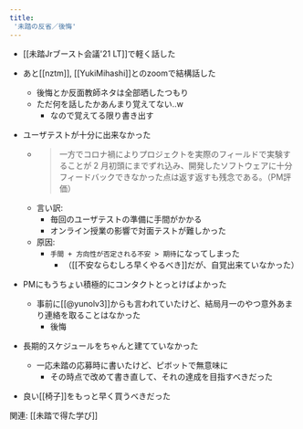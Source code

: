 ```yaml
---
title:
 '未踏の反省／後悔'
---
```


- [[未踏Jrブースト会議'21 LT]]で軽く話した
- あと[[nztm]], [[YukiMihashi]]とのzoomで結構話した
    - 後悔とか反面教師ネタは全部晒したつもり
    - ただ何を話したかあんまり覚えてない..w
        - なので覚えてる限り書き出す

- ユーザテストが十分に出来なかった
    - > 一方でコロナ禍によりプロジェクトを実際のフィールドで実験することが 2 月初頭にまでずれ込み、開発したソフトウェアに十分フィードバックできなかった点は返す返すも残念である。（PM評価）
    - 言い訳:
        - 毎回のユーザテストの準備に手間がかかる
        - オンライン授業の影響で対面テストが難しかった
    - 原因:
        - `手間 + 方向性が否定される不安 > 期待`になってしまった
            - （[[不安ならむしろ早くやるべき]]だが、自覚出来ていなかった）

- PMにもうちょい積極的にコンタクトとっとけばよかった
    - 事前に[[@yunolv3]]からも言われていたけど、結局月一のやつ意外あまり連絡を取ることはなかった
        - 後悔

- 長期的スケジュールをちゃんと建てていなかった
    - 一応未踏の応募時に書いたけど、ピボットで無意味に
        - その時点で改めて書き直して、それの達成を目指すべきだった

- 良い[[椅子]]をもっと早く買うべきだった



関連: [[未踏で得た学び]]